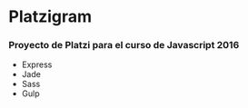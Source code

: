 # Platzigram
### Proyecto de Platzi para el curso de Javascript 2016

- Express
- Jade
- Sass
- Gulp